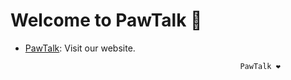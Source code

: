 # Welcome to PawTalk 👋

- [PawTalk](https://pawtalk.fun): Visit our website.

   ```bash
                                                   PawTalk ❤️
   ```


